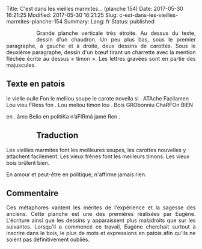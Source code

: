 Title: C'est dans les vieilles marmites... (planche 154)
Date: 2017-05-30 16:21:25
Modified: 2017-05-30 16:21:25
Slug: c-est-dans-les-vieilles-marmites-planche-154
Summary: 
Lang: fr
Status: published


<figure class="image-block" style="float: left;">
  <img alt="" src="{static}/images/planche_154.png">
  <figcaption style="max-width: 168px"></figcaption>
</figure>
<p style="text-align:justify;">Grande planche verticale très étroite. Au dessus du texte, dessin d'un chaudron. Un peu plus bas, sous le premier paragraphe, à gauche et à droite, deux dessins de carottes. Sous le deuxième paragraphe, dessin d'un bœuf tirant un charrette avec la mention fléchée écrite au dessus  « timon ». Les lettres gravées sont en partie des majuscules.</p>

<figure class="image-block" style="float: right;">
  <img alt="" src="{static}/images/planche_154_dessin_marmite.png">
  <figcaption style="max-width: 200px"></figcaption>
</figure>

## Texte en patois
le  vielle  oulle  Fon  le  melliou  soupe    le  carote  novella  si . ATAche  Facilamen   Lou  vieu  FRess  fon . Lou  meliou  timon     lou . Bois  GRObonniu  ChaRFOn  BIEN


en . âmo  Belio  en  politiKa  n’aFIRmâ  jamé  Ren .


<figure class="image-block" style="float: left;">
  <img alt="" src="{static}/images/planche_154_dessin_carotte_1.png">
  <figcaption style="max-width: 136px"></figcaption>
</figure>

<figure class="image-block" style="float: right;">
  <img alt="" src="{static}/images/planche_154_dessin_carotte_2.png">
  <figcaption style="max-width: 124px"></figcaption>
</figure>

## Traduction
Les vieilles marmites font les meilleures soupes, les carottes nouvelles y attachent facilement. Les vieux  frênes font les meilleurs timons. Les vieux bois brûlent bien.


En amour et peut-être en politique, n'affirme jamais rien.


## Commentaire
<p style="text-align:justify;">Ces métaphores vantent les mérites de l'expérience et la sagesse des anciens.
Cette planche est une des premières réalisées par Eugène. L'écriture ainsi que les dessins y apparaissent plus maladroits que sur les suivantes. Lorsqu'il a commencé ce travail, Eugène cherchait surtout à inscrire dans le bois, le plus de mots et expressions en patois afin qu'ils ne soient pas définitivement oubliés.</p>
<figure class="image-block" style="float: center;">
  <img alt="" src="{static}/images/planche_154-dessin_timon-2.png">
  <figcaption style="max-width: 380px"></figcaption>
</figure>


